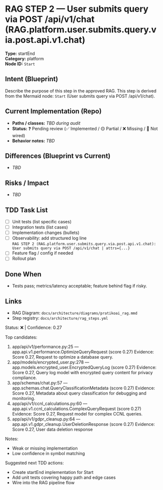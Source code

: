 # RAG STEP 2 — User submits query via POST /api/v1/chat (RAG.platform.user.submits.query.via.post.api.v1.chat)

**Type:** startEnd  
**Category:** platform  
**Node ID:** `Start`

## Intent (Blueprint)
Describe the purpose of this step in the approved RAG. This step is derived from the Mermaid node: `Start` (User submits query via POST /api/v1/chat).

## Current Implementation (Repo)
- **Paths / classes:** _TBD during audit_
- **Status:** ❓ Pending review (✅ Implemented / 🟡 Partial / ❌ Missing / 🔌 Not wired)
- **Behavior notes:** _TBD_

## Differences (Blueprint vs Current)
- _TBD_

## Risks / Impact
- _TBD_

## TDD Task List
- [ ] Unit tests (list specific cases)
- [ ] Integration tests (list cases)
- [ ] Implementation changes (bullets)
- [ ] Observability: add structured log line  
  `RAG STEP 2 (RAG.platform.user.submits.query.via.post.api.v1.chat): User submits query via POST /api/v1/chat | attrs={...}`
- [ ] Feature flag / config if needed
- [ ] Rollout plan

## Done When
- Tests pass; metrics/latency acceptable; feature behind flag if risky.

## Links
- RAG Diagram: `docs/architecture/diagrams/pratikoai_rag.mmd`
- Step registry: `docs/architecture/rag_steps.yml`


<!-- AUTO-AUDIT:BEGIN -->
Status: ❌  |  Confidence: 0.27

Top candidates:
1) app/api/v1/performance.py:25 — app.api.v1.performance.OptimizeQueryRequest (score 0.27)
   Evidence: Score 0.27, Request to optimize a database query.
2) app/models/encrypted_user.py:278 — app.models.encrypted_user.EncryptedQueryLog (score 0.27)
   Evidence: Score 0.27, Query log model with encrypted query content for privacy compliance.
3) app/schemas/chat.py:57 — app.schemas.chat.QueryClassificationMetadata (score 0.27)
   Evidence: Score 0.27, Metadata about query classification for debugging and monitoring.
4) app/api/v1/ccnl_calculations.py:60 — app.api.v1.ccnl_calculations.ComplexQueryRequest (score 0.27)
   Evidence: Score 0.27, Request model for complex CCNL queries.
5) app/api/v1/gdpr_cleanup.py:64 — app.api.v1.gdpr_cleanup.UserDeletionResponse (score 0.27)
   Evidence: Score 0.27, User data deletion response

Notes:
- Weak or missing implementation
- Low confidence in symbol matching

Suggested next TDD actions:
- Create startEnd implementation for Start
- Add unit tests covering happy path and edge cases
- Wire into the RAG pipeline flow
<!-- AUTO-AUDIT:END -->